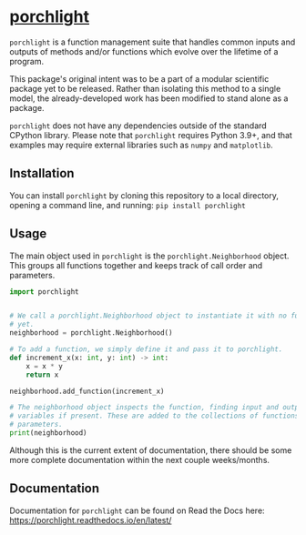 [porchlight](https://porchlight.readthedocs.io/en/latest/)
==========

`porchlight` is a function management suite that handles common inputs and
outputs of methods and/or functions which evolve over the lifetime of a program.

This package's original intent was to be a part of a modular scientific package
yet to be released. Rather than isolating this method to a single model, the
already-developed work has been modified to stand alone as a package.

`porchlight` does not have any dependencies outside of the standard CPython
library. Please note that `porchlight` requires Python 3.9\+, and that examples
may require external libraries such as `numpy` and `matplotlib`.

Installation
------------

You can install `porchlight` by cloning this repository to a local directory,
opening a command line, and running:
```pip install porchlight```

Usage
-----

The main object used in `porchlight` is the `porchlight.Neighborhood` object.
This groups all functions together and keeps track of call order and
parameters.

```python
import porchlight


# We call a porchlight.Neighborhood object to instantiate it with no functions
# yet.
neighborhood = porchlight.Neighborhood()

# To add a function, we simply define it and pass it to porchlight.
def increment_x(x: int, y: int) -> int:
    x = x * y
    return x

neighborhood.add_function(increment_x)

# The neighborhood object inspects the function, finding input and output
# variables if present. These are added to the collections of functions and
# parameters.
print(neighborhood)
```

Although this is the current extent of documentation, there should be some more
complete documentation within the next couple weeks/months.

Documentation
-----------

Documentation for `porchlight` can be found on Read the Docs here: https://porchlight.readthedocs.io/en/latest/
